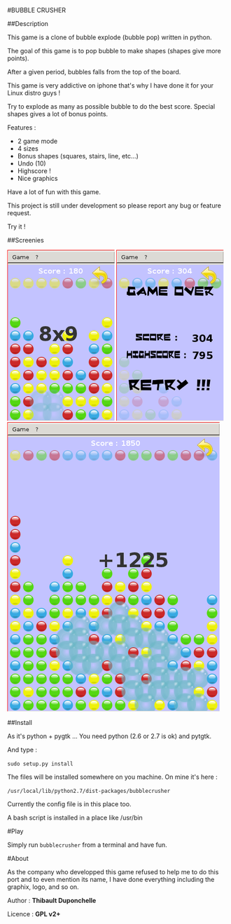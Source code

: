 #BUBBLE CRUSHER

##Description

This game is a clone of bubble explode (bubble pop) written in python.

The goal of this game is to pop bubble to make shapes (shapes give more points).

After a given period, bubbles falls from the top of the board.

This game is very addictive on iphone that's why I have done it for your Linux distro guys !

Try to explode as many as possible bubble to do the best score.
Special shapes gives a lot of bonus points.

Features :
- 2 game mode
- 4 sizes
- Bonus shapes (squares, stairs, line, etc...)
- Undo (10)
- Highscore !
- Nice graphics 

Have a lot of fun with this game.

This project is still under development so please report any bug or feature request.

Try it !

##Screenies 

![Simple square](https://github.com/thibaultduponchelle/bubble-crusher/blob/master/bubblecrusher/screenies/bubblecrusher1.png)
![Game over](https://github.com/thibaultduponchelle/bubble-crusher/blob/master/bubblecrusher/screenies/bubblecrusher2.png)
![Big shape](https://github.com/thibaultduponchelle/bubble-crusher/blob/master/bubblecrusher/screenies/bubblecrusher4.png)


##Install

As it's python + pygtk ... You need python (2.6 or 2.7 is ok) and pytgtk.

And type :

`sudo setup.py install`


The files will be installed somewhere on you machine. On mine it's here :

`/usr/local/lib/python2.7/dist-packages/bubblecrusher`

Currently the config file is in this place too.

A bash script is installed in a place like /usr/bin


#Play

Simply run `bubblecrusher` from a terminal and have fun.


#About

As the company who developped this game refused to help me to do this port and to even mention its name, I have done everything including the graphix, logo, and so on.

Author : **Thibault Duponchelle**

Licence : **GPL v2+**


